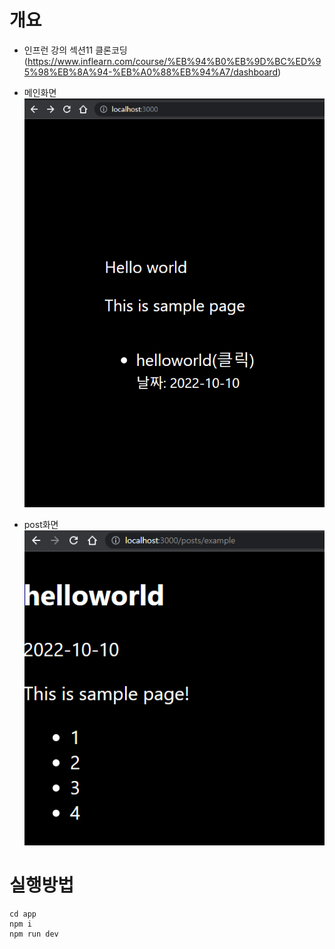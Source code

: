 # 개요
* 인프런 강의 섹션11 클론코딩(https://www.inflearn.com/course/%EB%94%B0%EB%9D%BC%ED%95%98%EB%8A%94-%EB%A0%88%EB%94%A7/dashboard)

- 메인화면
![](imgs/main.png)

- post화면
![](imgs/post.png)


# 실행방법
```
cd app
npm i
npm run dev
```
